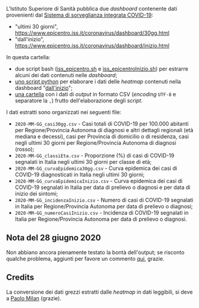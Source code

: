 L'Istituto Superiore di Sanità pubblica due *dashboard* contenente dati provenienti dal [Sistema di sorveglianza integrata COVID-19](https://covid-19.iss.it/):

- "ultimi 30 giorni", https://www.epicentro.iss.it/coronavirus/dashboard/30gg.html
- "dall'inizio", https://www.epicentro.iss.it/coronavirus/dashboard/inizio.html


In questa cartella:

- due script bash ([iss_epicentro.sh](./iss_epicentro.sh) e [iss_epicentroInizio.sh](./iss_epicentroInizio.sh)) per estrarre alcuni dei dati contenuti nelle *dashboard*;
- [uno script python](iss_epicentroInizio.py) per elaborare i dati delle *heatmap* contenuti nella dashboard "[dall'inizio](https://www.epicentro.iss.it/coronavirus/dashboard/inizio.html)";
- [una cartella](./processing) con i dati di *output* in formato CSV (*encoding* `UTF-8` e separatore la `,`) frutto dell'elaborazione degli *script*.

I dati estratti sono organizzati nei seguenti file:

- `2020-MM-GG_casi30gg.csv` - Casi totali di COVID-19 per 100.000 abitanti per Regione/Provincia Autonoma di diagnosi e altri dettagli regionali (età mediana e decessi), casi per Provincia di domicilio o di residenza, casi negli ultimi 30 giorni per Regione/Provincia Autonoma di diagnosi (rosso);
- `2020-MM-GG_classiEta.csv` - Proporzione (%) di casi di COVID-19 segnalati in Italia negli ultimi 30 giorni per classe di età;
- `2020-MM-GG_curvaEpidemica30gg.csv` - Curva epidemica dei casi di COVID-19 diagnosticati in Italia negli ultimi 30 giorni;
- `2020-MM-GG_curvaEpidemicaInizio.csv` - Curva epidemica dei casi di COVID-19 segnalati in Italia per data di prelievo o diagnosi e per data di inizio dei sintomi;
- `2020-MM-GG_incidenzaInizio.csv` - Numero di casi di COVID-19 segnalati in Italia per Regione/Provincia Autonoma per data di prelievo o diagnosi;
- `2020-MM-GG_numeroCasiInizio.csv` - Incidenza di COVID-19 segnalati in Italia per Regione/Provincia Autonoma per data di prelievo o diagnosi.

## Nota del 28 giugno 2020

Non abbiano ancora pienamente testato la bontà dell'output; se risconto qualche problema, aggiunti per favore un commento [qui](https://github.com/ondata/covid19italia/issues/53), grazie.

## Credits

La conversione dei dati grezzi estratti dalle *heatmap* in dati leggibili, si deve a [Paolo Milan](https://twitter.com/OpencovidM) (grazie).
